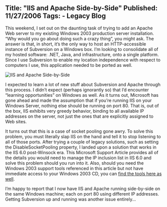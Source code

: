 Title: "IIS and Apache Side-by-Side"
Published: 11/27/2006
Tags:
    - Legacy Blog
---
This weekend, I set out on the daunting task of trying to add an Apache Web server to my existing Windows 2003 production server installation. “Why would you go about doing such a crazy thing”, you might ask. The answer is that, in short, it’s the only way to host an HTTP-accessible instance of Subversion on a Windows box. I’m looking to consolidate all of my hosted software: .NET, Java, and infrastructure, onto a single platform. Since I use Subversion to enable my location independence with respect to computers I use, this application needed to be ported as well.

![IIS and Apache Side-by-Side](http://s3.beckshome.com/20061127-IIS-And-Apache-Side-By-Side.png)

I expected to learn a lot of new stuff about Subversion and Apache through this process. I didn’t expect (perhaps ignorantly so) that I’d encounter “learning opportunities” on Windows as well. As it turns out, Microsoft has gone ahead and made the assumption that if you’re running IIS on your Windows Server, nothing else should be running on port 80. That is, out of the box, IIS exhibits very greedy behavior, binding to all available IP addresses on the server, not just the ones that are explicitly assigned to Web sites.

It turns out that this is a case of socket pooling gone awry. To solve this problem, you must literally slap IIS on the hand and tell it to stop listening to all of those ports. After trying a couple of legacy solutions, such as setting the DisableSocketPooling property, I landed upon a solution that works in the IIS 6.0 post-Winsock era. This Microsoft Support Article provides all of the details you would need to manage the IP inclusion list in IIS 6.0 and solve this problem should you run into it. Also, should you need the Windows 2003 support tools referenced in this article but not have immediate access to your Windows 2003 CD, you can [find the tools here as well](http://www.microsoft.com/downloads/details.aspx?familyid=6EC50B78-8BE1-4E81-B3BE-4E7AC4F0912D&displaylang=en).

I’m happy to report that I now have IIS and Apache running side-by-side on the same Windows machine; each on port 80 using different IP addresses. Getting Subversion up and running was another issue entirely...